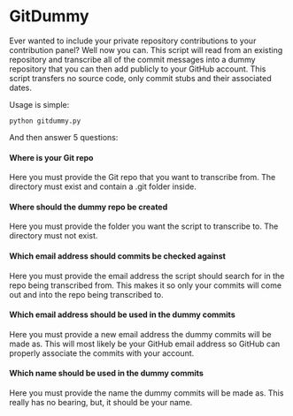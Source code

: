 GitDummy
========

Ever wanted to include your private repository contributions to your contribution panel? Well now you can. This script will read from an existing repository and transcribe all of the commit messages into a dummy repository that you can then add publicly to your GitHub account. This script transfers no source code, only commit stubs and their associated dates.

Usage is simple:
```
python gitdummy.py
```
And then answer 5 questions:

#### Where is your Git repo
Here you must provide the Git repo that you want to transcribe from. The directory must exist and contain a .git folder inside.

#### Where should the dummy repo be created
Here you must provide the folder you want the script to transcribe to. The directory must not exist.

#### Which email address should commits be checked against
Here you must provide the email address the script should search for in the repo being transcribed from. This makes it so only your commits will come out and into the repo being transcribed to.

#### Which email address should be used in the dummy commits
Here you must provide a new email address the dummy commits will be made as. This will most likely be your GitHub email address so GitHub can properly associate the commits with your account.

#### Which name should be used in the dummy commits
Here you must provide the name the dummy commits will be made as. This really has no bearing, but, it should be your name.
